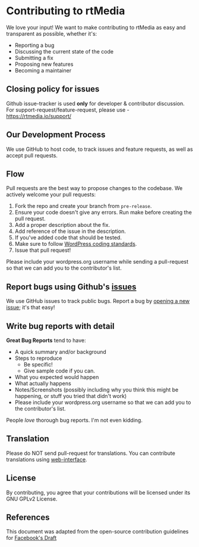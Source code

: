 # Contributing to rtMedia
We love your input! We want to make contributing to rtMedia as easy and transparent as possible, whether it's:

- Reporting a bug
- Discussing the current state of the code
- Submitting a fix
- Proposing new features
- Becoming a maintainer

## Closing policy for issues
Github issue-tracker is used **only** for developer & contributor discussion.
For support-request/feature-request, please use - https://rtmedia.io/support/

## Our Development Process
We use GitHub to host code, to track issues and feature requests, as well as accept pull requests.

## Flow
Pull requests are the best way to propose changes to the codebase. We actively welcome your pull requests:

1. Fork the repo and create your branch from `pre-release`.
2. Ensure your code doesn't give any errors. Run make before creating the pull request.
3. Add a proper description about the fix.
4. Add reference of the issue in the description.
5. If you've added code that should be tested.
6. Make sure to follow [WordPress coding standards](https://github.com/WordPress/WordPress-Coding-Standards).
7. Issue that pull request!

Please include your wordpress.org username while sending a pull-request so that we can add you to the contributor's list.

## Report bugs using Github's [issues](https://github.com/rtmediawp/rtmedia/issues)
We use GitHub issues to track public bugs. Report a bug by [opening a new issue](); it's that easy!

## Write bug reports with detail

**Great Bug Reports** tend to have:

- A quick summary and/or background
- Steps to reproduce
  - Be specific!
  - Give sample code if you can.
- What you expected would happen
- What actually happens
- Notes/Screenshots (possibly including why you think this might be happening, or stuff you tried that didn't work)
- Please include your wordpress.org username so that we can add you to the contributor's list.

People *love* thorough bug reports. I'm not even kidding.

## Translation
Please do NOT send pull-request for translations.
You can contribute translations using [web-interface](https://translate.wordpress.org/projects/wp-plugins/buddypress-media/contributors/).

## License
By contributing, you agree that your contributions will be licensed under its GNU GPLv2 License.

## References
This document was adapted from the open-source contribution guidelines for [Facebook's Draft](https://github.com/facebook/draft-js/blob/a9316a723f9e918afde44dea68b5f9f39b7d9b00/CONTRIBUTING.md)
